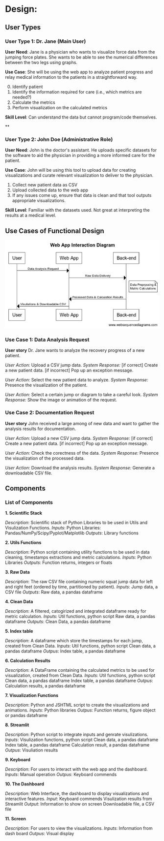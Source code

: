 # Design:

## User Types

### User Type 1: Dr. Jane (Main User)

**User Need**: Jane is a physician who wants to visualize force data from the jumping force plates. She wants to be able to see the numerical differences between the two legs using graphs.

**Use Case**: She will be using the web app to analyze patient progress and relay medical information to the patients in a straightforward way.

0. Identify patient
1. Identify the information required for care (i.e., which metrics are needed?)
2. Calculate the metrics
3. Perform visualization on the calculated metrics

**Skill Level**: Can understand the data but cannot program/code themselves.

**

### User Type 2: John Doe (Administrative Role)

**User Need**: John is the doctor's assistant. He uploads specific datasets for the software to aid the physician in providing a more informed care for the patient.

**Use Case**: John will be using this tool to upload data for creating visualizations and curate relevant visualization to deliver to the physician.

1. Collect new patient data as CSV
2. Upload collected data to the web app
3. If any issues come up, ensure that data is clean and that tool outputs appropriate visualizations. 

**Skill Level**: Familiar with the datasets used. Not great at interpreting the results at a medical level.


## Use Cases of Functional Design

![Alt text](./Interaction_Diagram.png?raw=true)

### Use Case 1: Data Analysis Request

**User story**
Dr. Jane wants to analyze the recovery progress of a new patient.

*User Action:*
	Upload a CSV jump data.
*System Response:*
	[if correct] Create a new patient data.
	[if incorrect] Pop up an exception message.

*User Action:*
	Select the new patient data to analyze.
*System Response:*
	Presence the visualization of the patient.

*User Action:*
	Select a certain jump or diagram to take a careful look.
*System Response:*
	Show the image or animation of the request.


### Use Case 2: Documentation Request

**User story**
John received a large among of new data and want to gather the analysis results for documentation.

*User Action:*
	Upload a new CSV jump data.
*System Response:*
	[if correct] Create a new patient data.
	[if incorrect] Pop up an exception message.

*User Action:*
	Check the corectness of the data.
*System Response:*
	Presence the visualization of the processed data.

*User Action:*
	Download the analysis results.
*System Response:*
	Generate a downloadable CSV file.



## Components

### List of Components

**1. Scientific Stack**

*Description*: Scientific stack of Python Libraries to be used in Utils and Visulization Functions.
*Inputs*: Python Libraries: Pandas/NumPy/Scipy/Pyplot/Matplotlib
*Outputs*: Library functions

**2. Utils Functions**

*Description*: Python script containing utility functions to be used in data cleaning, timestamps extractions and metric calculations.
*Inputs*: Python Libraries
*Outputs*: Function returns, integers or floats

**3. Raw Data** 

*Description*: The raw CSV file containing numeric squat jump data for left and right feet (ordered by time, partitioned by patient).
*Inputs*: Jump data, a CSV file
*Outputs*: Raw data, a pandas dataframe

**4. Clean Data**

*Description*: A filtered, catogirized and integrated dataframe ready for metric calculation.
*Inputs*: Util functions, python script
          Raw data, a pandas dataframe
*Outputs*: Clean Data, a pandas dataframe

**5. Index table**

*Description*: A dataframe which store the timestamps for each jump, created from Clean Data.
*Inputs*: Util functions, python script
          Clean data, a pandas dataframe
*Outpus*: Index table, a pandas dataframe

**6. Calculation Results** 

*Description*: A DataFrame containing the calculated metrics to be used for visualization, created from Clean Data.
*Inputs*: Util functions, python script
          Clean data, a pandas dataframe
		  Index table, a pandas dataframe
*Outpus*: Calculation results, a pandas dataframe

**7. Visualization Functions**

*Description*: Python and JSHTML script to create the visualizations and animations.
*Inputs*: Python libraries
*Outpus*: Function returns, figure object or pandas dataframe

**8. Streamlit**

*Description*: Python script to integrate inputs and genrate visulizations.
*Inputs*: Visulization functions, python script
          Clean data, a pandas dataframe
		  Index table, a pandas dataframe
		  Calculation result, a pandas dataframe
*Outpus*: Visuliation results

**9. Keyboard**

*Description*: For users to interact with the web app and the dashboard.
*Inputs*: Manual operation
*Outpus*: Keyboard commends

**10. The Dashboard**

*Description*: Web Interface, the dashboard to display visualizations and interactive features.
*Input*: Keyboard commends
         Visulization results from Streamlit
*Output*: Information to show on screen
          Downloadable file, a CSV file

**11. Screen**

*Description*: For users to view the visualizations.
*Inputs*: Information from dash board
*Outpus*: Visual display
